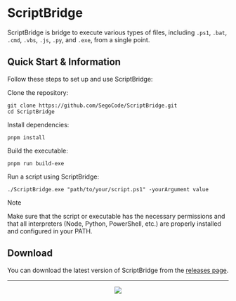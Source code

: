 # ScriptBridge

ScriptBridge is bridge to execute various types of files, including `.ps1`, `.bat`, `.cmd`, `.vbs`, `.js`, `.py`, and `.exe`, from a single point.

## Quick Start & Information

Follow these steps to set up and use ScriptBridge:

Clone the repository:
   ```shell
   git clone https://github.com/SegoCode/ScriptBridge.git
   cd ScriptBridge
   ```

Install dependencies:
   ```shell
   pnpm install
   ```

Build the executable:
   ```shell
   pnpm run build-exe
   ```

Run a script using ScriptBridge:
   ```shell
   ./ScriptBridge.exe "path/to/your/script.ps1" -yourArgument value
   ```

> [!NOTE]  
> Make sure that the script or executable has the necessary permissions and that all interpreters (Node, Python, PowerShell, etc.) are properly installed and configured in your PATH.

## Download

You can download the latest version of ScriptBridge from the [releases page](https://github.com/SegoCode/ScriptBridge/releases).

---
<p align="center"><a href="https://github.com/SegoCode/ScriptBridge/graphs/contributors">
  <img src="https://contrib.rocks/image?repo=SegoCode/ScriptBridge" />
</a></p>

